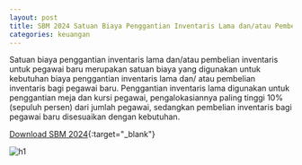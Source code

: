 ```yaml
---
layout: post
title: SBM 2024 Satuan Biaya Penggantian Inventaris Lama dan/atau Pembelian Inventaris untuk Pegawai Baru
categories: keuangan
---
```


Satuan biaya penggantian inventaris lama dan/atau pembelian inventaris untuk pegawai baru merupakan satuan biaya yang digunakan untuk kebutuhan biaya penggantian inventaris lama dan/ atau pembelian inventaris bagi pegawai baru. Penggantian inventaris lama digunakan untuk penggantian meja dan kursi pegawai, pengalokasiannya paling tinggi 10% (sepuluh persen) dari jumlah pegawai, sedangkan pembelian inventaris bagi pegawai baru disesuaikan dengan kebutuhan.

[Download SBM 2024](https://jdih.kemenkeu.go.id/download/8be2507a-7c39-480f-b271-88e74e59e272/2023pmkeuangan049.pdf){:target="_blank"}

![h1](https://blogger.googleusercontent.com/img/b/R29vZ2xl/AVvXsEhxLfSRXiFPuvA0FWDbfWno8R_wIcxYA05Nwp-vh6ZjKaNoYhm71scQDvbj8hYEnzhNUb1m5AYEHJkbHrGnYPieR8ZOyMKw405OovFnezdQj3aSzCCjEl3wSj3M6qgajCmpTlzHdO_kzoBc_n26VPSHxJNW9ankIc7HvvbQLhmeXItqKA/s1600/SBM_2024_2_Page_20.jpg)
